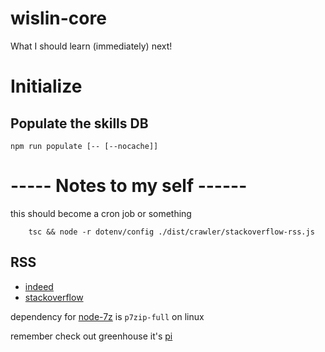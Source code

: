 # wislin-core

What I should learn (immediately) next!

# Initialize

## Populate the skills DB

```shell
npm run populate [-- [--nocache]]
```

# ----- Notes to my self ------

this should become a cron job or something

        tsc && node -r dotenv/config ./dist/crawler/stackoverflow-rss.js

## RSS

- [indeed](https://rss.indeed.com/rss)
- [stackoverflow](https://stackoverflow.com/jobs/feed)

dependency for [node-7z](https://github.com/quentinrossetti/node-7z) is `p7zip-full` on linux

remember check out greenhouse it's [pi](https://developers.greenhouse.io/harvest.html#get-list-jobs) 
